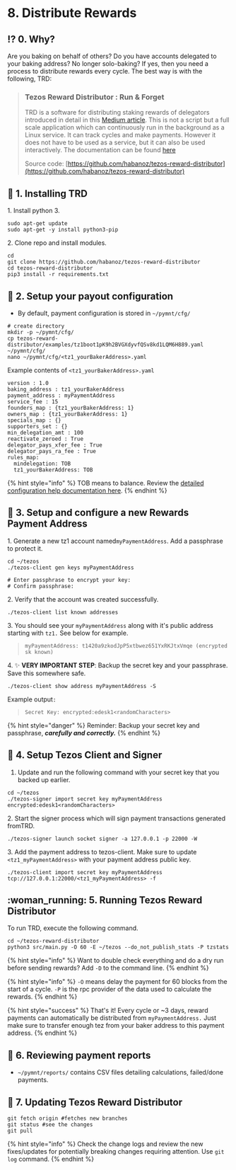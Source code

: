 # 8. Distribute Rewards

## :interrobang: 0. Why?

Are you baking on behalf of others? Do you have accounts delegated to your baking address? No longer solo-baking? If yes, then you need a process to distribute rewards every cycle. The best way is with the following, TRD:

> ### Tezos Reward Distributor : Run & Forget
>
> TRD is a software for distributing staking rewards of delegators introduced in detail in this [Medium article](https://medium.com/@huseyinabanox/tezos-reward-distributor-e6588c4d27e7). This is not a script but a full scale application which can continuously run in the background as a Linux service. It can track cycles and make payments. However it does not have to be used as a service, but it can also be used interactively. The documentation can be found [here](https://habanoz.github.io/tezos-reward-distributor/)
>
> Source code: [https://github.com/habanoz/tezos-reward-distributor](https://github.com/habanoz/tezos-reward-distributor)

## :construction: 1. Installing TRD

1\. Install python 3.

```
sudo apt-get update
sudo apt-get -y install python3-pip
```

2\. Clone repo and install modules.

```
cd 
git clone https://github.com/habanoz/tezos-reward-distributor
cd tezos-reward-distributor
pip3 install -r requirements.txt
```

## :money_with_wings: 2. Setup your payout configuration

* By default, payment configuration is stored in `~/pymnt/cfg/`

```
# create directory
mkdir -p ~/pymnt/cfg/
cp tezos-reward-distributor/examples/tz1boot1pK9h2BVGXdyvfQSv8kd1LQM6H889.yaml ~/pymnt/cfg/
nano ~/pymnt/cfg/<tz1_yourBakerAddress>.yaml
```

Example contents of `<tz1_yourBakerAddress>.yaml`

```
version : 1.0
baking_address : tz1_yourBakerAddress
payment_address : myPaymentAddress
service_fee : 15
founders_map : {tz1_yourBakerAddress: 1}
owners_map : {tz1_yourBakerAddress: 1}
specials_map : {}
supporters_set : {}
min_delegation_amt : 100
reactivate_zeroed : True
delegator_pays_xfer_fee : True
delegator_pays_ra_fee : True
rules_map:
  mindelegation: TOB
  tz1_yourBakerAddress: TOB
```

{% hint style="info" %}
TOB means to balance. Review the [detailed configuration help documentation here](https://habanoz.github.io/tezos-reward-distributor/configuration.html).
{% endhint %}

## :firecracker: 3. Setup and configure a new Rewards Payment Address

1\. Generate a new tz1 account named`myPaymentAddress`. Add a passphrase to protect it.

```
cd ~/tezos
./tezos-client gen keys myPaymentAddress

# Enter passphrase to encrypt your key:
# Confirm passphrase:
```

2\. Verify that the account was created successfully.

```
./tezos-client list known addresses
```

3\. You should see your `myPaymentAddress` along with it's public address starting with `tz1.` See below for example.

> `myPaymentAddress: t1420a9zkodJpP5xtbwez651YxRKJtxVmqe (encrypted sk known)`

4\. :sparkles: **VERY IMPORTANT STEP**: Backup the secret key and your passphrase. Save this somewhere safe.

```
./tezos-client show address myPaymentAddress -S
```

Example output`:`

> `Secret Key: encrypted:edesk1<randomCharacters>`

{% hint style="danger" %}
Reminder: Backup your secret key and passphrase, _**carefully and correctly.**_
{% endhint %}

## :sparkler: 4. Setup Tezos Client and Signer

1. Update and run the following command with your secret key that you backed up earlier.

```
cd ~/tezos
./tezos-signer import secret key myPaymentAddress encrypted:edesk1<randomCharacters>
```

2\. Start the signer process which will sign payment transactions generated fromTRD.

```
./tezos-signer launch socket signer -a 127.0.0.1 -p 22000 -W
```

3\. Add the payment address to tezos-client. Make sure to update `<tz1_myPaymentAddress>` with your payment address public key.

```
./tezos-client import secret key myPaymentAddress tcp://127.0.0.1:22000/<tz1_myPaymentAddress> -f
```

## :woman_running: 5. Running Tezos Reward Distributor

To run TRD, execute the following command.

```
cd ~/tezos-reward-distributor
python3 src/main.py -O 60 -E ~/tezos --do_not_publish_stats -P tzstats
```

{% hint style="info" %}
Want to double check everything and do a dry run before sending rewards? Add `-D` to the command line.
{% endhint %}

{% hint style="info" %}
`-O` means delay the payment for 60 blocks from the start of a cycle. `-P` is the rpc provider of the data used to calculate the rewards.
{% endhint %}

{% hint style="success" %}
That's it! Every cycle or \~3 days, reward payments can automatically be distributed from `myPaymentAddress.` Just make sure to transfer enough tez from your baker address to this payment address.
{% endhint %}

## :open_file_folder: 6. Reviewing payment reports

* `~/pymnt/reports/` contains CSV files detailing calculations, failed/done payments.

## :robot: 7. Updating Tezos Reward Distributor

```
git fetch origin #fetches new branches
git status #see the changes
git pull
```

{% hint style="info" %}
Check the change logs and review the new fixes/updates for potentially breaking changes requiring attention. Use `git log` command.
{% endhint %}
